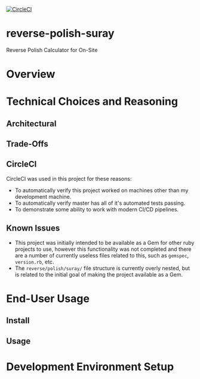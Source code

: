 [![CircleCI](https://circleci.com/gh/stevenuray/reverse-polish-suray.svg?style=shield&circle-token=1ed061c4a080c416402b9a17b9d3d5bc9b11ad8a)](https://circleci.com/gh/stevenuray/reverse-polish-suray)

# reverse-polish-suray
Reverse Polish Calculator for On-Site

# Overview

# Technical Choices and Reasoning
## Architectural
## Trade-Offs
## CircleCI
CircleCI was used in this project for these reasons:
* To automatically verify this project worked on machines other than my development machine. 
* To automatically verify master has all of it's automated tests passing.
* To demonstrate some ability to work with modern CI/CD pipelines.

## Known Issues 
* This project was initially intended to be available as a Gem for other ruby projects to use, however this functionality was not completed and there are a number of currently useless files related to this, such as `gemspec`, `version.rb`, etc. 
* The `reverse/polish/suray/` file structure is currently overly nested, but is related to the initial goal of making the project available as a Gem.

# End-User Usage

## Install

## Usage

# Development Environment Setup
